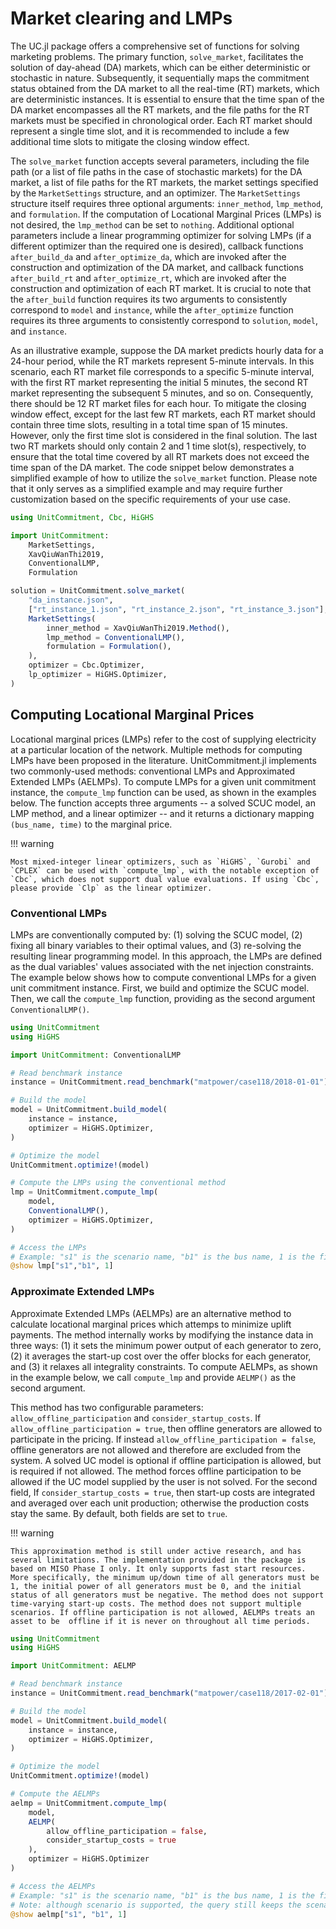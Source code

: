 # Market clearing and LMPs

The UC.jl package offers a comprehensive set of functions for solving marketing problems. The primary function, `solve_market`, facilitates the solution of day-ahead (DA) markets, which can be either deterministic or stochastic in nature. Subsequently, it sequentially maps the commitment status obtained from the DA market to all the real-time (RT) markets, which are deterministic instances. It is essential to ensure that the time span of the DA market encompasses all the RT markets, and the file paths for the RT markets must be specified in chronological order. Each RT market should represent a single time slot, and it is recommended to include a few additional time slots to mitigate the closing window effect.

The `solve_market` function accepts several parameters, including the file path (or a list of file paths in the case of stochastic markets) for the DA market, a list of file paths for the RT markets, the market settings specified by the `MarketSettings` structure, and an optimizer. The `MarketSettings` structure itself requires three optional arguments: `inner_method`, `lmp_method`, and `formulation`. If the computation of Locational Marginal Prices (LMPs) is not desired, the `lmp_method` can be set to `nothing`. Additional optional parameters include a linear programming optimizer for solving LMPs (if a different optimizer than the required one is desired), callback functions `after_build_da` and `after_optimize_da`, which are invoked after the construction and optimization of the DA market, and callback functions `after_build_rt` and `after_optimize_rt`, which are invoked after the construction and optimization of each RT market. It is crucial to note that the `after_build` function requires its two arguments to consistently correspond to `model` and `instance`, while the `after_optimize` function requires its three arguments to consistently correspond to `solution`, `model`, and `instance`.

As an illustrative example, suppose the DA market predicts hourly data for a 24-hour period, while the RT markets represent 5-minute intervals. In this scenario, each RT market file corresponds to a specific 5-minute interval, with the first RT market representing the initial 5 minutes, the second RT market representing the subsequent 5 minutes, and so on. Consequently, there should be 12 RT market files for each hour. To mitigate the closing window effect, except for the last few RT markets, each RT market should contain three time slots, resulting in a total time span of 15 minutes. However, only the first time slot is considered in the final solution. The last two RT markets should only contain 2 and 1 time slot(s), respectively, to ensure that the total time covered by all RT markets does not exceed the time span of the DA market. The code snippet below demonstrates a simplified example of how to utilize the `solve_market` function. Please note that it only serves as a simplified example and may require further customization based on the specific requirements of your use case.

```julia
using UnitCommitment, Cbc, HiGHS

import UnitCommitment:
    MarketSettings,
    XavQiuWanThi2019,
    ConventionalLMP,
    Formulation

solution = UnitCommitment.solve_market(
    "da_instance.json",
    ["rt_instance_1.json", "rt_instance_2.json", "rt_instance_3.json"],
    MarketSettings(
        inner_method = XavQiuWanThi2019.Method(),
        lmp_method = ConventionalLMP(),
        formulation = Formulation(),
    ),
    optimizer = Cbc.Optimizer,
    lp_optimizer = HiGHS.Optimizer,
)
```

## Computing Locational Marginal Prices

Locational marginal prices (LMPs) refer to the cost of supplying electricity at a particular location of the network. Multiple methods for computing LMPs have been proposed in the literature. UnitCommitment.jl implements two commonly-used methods: conventional LMPs and Approximated Extended LMPs (AELMPs). To compute LMPs for a given unit commitment instance, the `compute_lmp` function can be used, as shown in the examples below. The function accepts three arguments -- a solved SCUC model, an LMP method, and a linear optimizer -- and it returns a dictionary mapping `(bus_name, time)` to the marginal price.

!!! warning

    Most mixed-integer linear optimizers, such as `HiGHS`, `Gurobi` and `CPLEX` can be used with `compute_lmp`, with the notable exception of `Cbc`, which does not support dual value evaluations. If using `Cbc`, please provide `Clp` as the linear optimizer.

### Conventional LMPs

LMPs are conventionally computed by: (1) solving the SCUC model, (2) fixing all binary variables to their optimal values, and (3) re-solving the resulting linear programming model. In this approach, the LMPs are defined as the dual variables' values associated with the net injection constraints. The example below shows how to compute conventional LMPs for a given unit commitment instance. First, we build and optimize the SCUC model. Then, we call the `compute_lmp` function, providing as the second argument `ConventionalLMP()`.

```julia
using UnitCommitment
using HiGHS

import UnitCommitment: ConventionalLMP

# Read benchmark instance
instance = UnitCommitment.read_benchmark("matpower/case118/2018-01-01")

# Build the model
model = UnitCommitment.build_model(
    instance = instance,
    optimizer = HiGHS.Optimizer,
)

# Optimize the model
UnitCommitment.optimize!(model)

# Compute the LMPs using the conventional method
lmp = UnitCommitment.compute_lmp(
    model,
    ConventionalLMP(),
    optimizer = HiGHS.Optimizer,
)

# Access the LMPs
# Example: "s1" is the scenario name, "b1" is the bus name, 1 is the first time slot
@show lmp["s1","b1", 1]
```

### Approximate Extended LMPs

Approximate Extended LMPs (AELMPs) are an alternative method to calculate locational marginal prices which attemps to minimize uplift payments. The method internally works by modifying the instance data in three ways: (1) it sets the minimum power output of each generator to zero, (2) it averages the start-up cost over the offer blocks for each generator, and (3) it relaxes all integrality constraints. To compute AELMPs, as shown in the example below, we call `compute_lmp` and provide `AELMP()` as the second argument.

This method has two configurable parameters: `allow_offline_participation` and `consider_startup_costs`. If `allow_offline_participation = true`, then offline generators are allowed to participate in the pricing. If instead `allow_offline_participation = false`, offline generators are not allowed and therefore are excluded from the system. A solved UC model is optional if offline participation is allowed, but is required if not allowed. The method forces offline participation to be allowed if the UC model supplied by the user is not solved. For the second field, If `consider_startup_costs = true`, then start-up costs are integrated and averaged over each unit production; otherwise the production costs stay the same. By default, both fields are set to `true`.

!!! warning

    This approximation method is still under active research, and has several limitations. The implementation provided in the package is based on MISO Phase I only. It only supports fast start resources. More specifically, the minimum up/down time of all generators must be 1, the initial power of all generators must be 0, and the initial status of all generators must be negative. The method does not support time-varying start-up costs. The method does not support multiple scenarios. If offline participation is not allowed, AELMPs treats an asset to be  offline if it is never on throughout all time periods.

```julia
using UnitCommitment
using HiGHS

import UnitCommitment: AELMP

# Read benchmark instance
instance = UnitCommitment.read_benchmark("matpower/case118/2017-02-01")

# Build the model
model = UnitCommitment.build_model(
    instance = instance,
    optimizer = HiGHS.Optimizer,
)

# Optimize the model
UnitCommitment.optimize!(model)

# Compute the AELMPs
aelmp = UnitCommitment.compute_lmp(
    model,
    AELMP(
        allow_offline_participation = false,
        consider_startup_costs = true
    ),
    optimizer = HiGHS.Optimizer
)

# Access the AELMPs
# Example: "s1" is the scenario name, "b1" is the bus name, 1 is the first time slot
# Note: although scenario is supported, the query still keeps the scenario keys for consistency.
@show aelmp["s1", "b1", 1]
```
